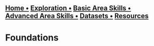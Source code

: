 ## [Home  •](/index.md) [Exploration  •](/exploration.md) [Basic Area Skills   •](/basicskills.md) [Advanced Area Skills   •](/advancedareaskills.md) [Datasets   •](/datasets.md) [Resources](/resources.md)

# Foundations
